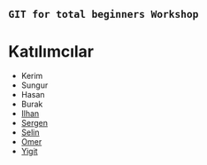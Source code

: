 ## `GIT for total beginners Workshop`

# Katılımcılar

- Kerim
- Sungur
- Hasan
- Burak
- [Ilhan](https://github.com/ilhanozkan)
- [Sergen](https://github.com/SergenAzizoglu)
- [Selin](https://github.com/Riddox)
- [Omer](https://github.com/omrsfylmz)
- [Yigit](https://github.com/YigitDemirko)